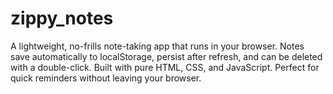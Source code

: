 # zippy_notes
A lightweight, no-frills note-taking app that runs in your browser. Notes save automatically to localStorage, persist after refresh, and can be deleted with a double-click. Built with pure HTML, CSS, and JavaScript. Perfect for quick reminders without leaving your browser.
